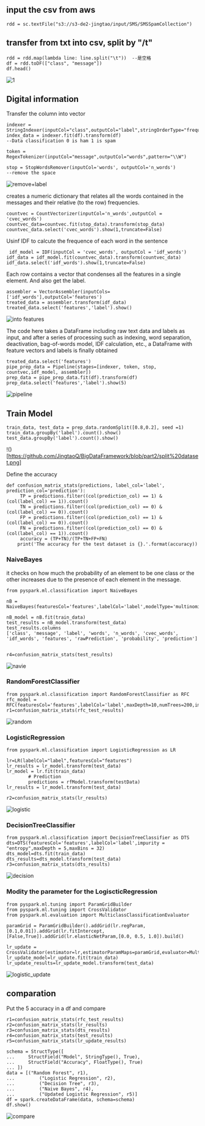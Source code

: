 ## input the csv from  aws
````
rdd = sc.textFile("s3://s3-de2-jingtao/input/SMS/SMSSpamCollection")
````
## transfer from txt into csv, split by "/t"
````
rdd = rdd.map(lambda line: line.split("\t"))  --是空格
df = rdd.toDF(["class", "message"])
df.head()
`````
![1](https://github.com/JingtaoQ/BigDataFramework/blob/part2/df.show%20csv%20to%20df.png)
## Digital information

Transfer the column into vector

````
indexer = StringIndexer(inputCol="class",outputCol="label",stringOrderType="frequencyDesc")
index_data = indexer.fit(df).transform(df)
--Data classification 0 is ham 1 is spam

token = RegexTokenizer(inputCol="message",outputCol="words",pattern="\\W")

stop = StopWordsRemover(inputCol='words', outputCol='n_words')
--remove the space
````
![remove+label](https://github.com/JingtaoQ/BigDataFramework/blob/part2/remove%20the%20space.png)

creates a numeric dictionary that relates all the words contained in the messages and their relative (to the row) frequencies.

````
countvec = CountVectorizer(inputCol='n_words',outputCol = 'cvec_words')
countvec_data=countvec.fit(stop_data).transform(stop_data)
countvec_data.select('cvec_words').show(1,truncate=False)
````

Usinf IDF to calcute the frequence of each word in the sentence
````
 idf_model = IDF(inputCol = 'cvec_words', outputCol = 'idf_words')
idf_data = idf_model.fit(countvec_data).transform(countvec_data)
idf_data.select('idf_words').show(1,truncate=False)
````

 Each row contains a vector that condenses all the features in a single element. And also get the label.

 `````
assembler = VectorAssembler(inputCols=['idf_words'],outputCol='features')
treated_data = assembler.transform(idf_data)
treated_data.select('features','label').show()
`````
![into features](https://github.com/JingtaoQ/BigDataFramework/blob/part2/vectorAssemble.png)

The code here takes a DataFrame including raw text data and labels as input, and after a series of processing such as indexing, word separation, deactivation, bag-of-words model, IDF calculation, etc., a DataFrame with feature vectors and labels is finally obtained
````
treated_data.select('features')
pipe_prep_data = Pipeline(stages=[indexer, token, stop, countvec,idf_model, assembler])
prep_data = pipe_prep_data.fit(df).transform(df)
prep_data.select('features','label').show(5)
`````
![pipeline](https://github.com/JingtaoQ/BigDataFramework/blob/part2/pipeline.png)

## Train Model

````
train_data, test_data = prep_data.randomSplit([0.8,0.2], seed =1)
train_data.groupBy('label').count().show()
test_data.groupBy('label').count().show()
````
!()[https://github.com/JingtaoQ/BigDataFramework/blob/part2/split%20dataset.png]

Define the accuracy 
`````
def confusion_matrix_stats(predictions, label_col='label', prediction_col='prediction'):
     TP = predictions.filter((col(prediction_col) == 1) & (col(label_col) == 1)).count()
     TN = predictions.filter((col(prediction_col) == 0) & (col(label_col) == 0)).count()
     FP = predictions.filter((col(prediction_col) == 1) & (col(label_col) == 0)).count()
     FN = predictions.filter((col(prediction_col) == 0) & (col(label_col) == 1)).count()
     accuracy = (TP+TN)/(TP+TN+FP+FN)
    print('The accuracy for the test dataset is {}.'.format(accuracy))
`````
### NaiveBayes

 it checks on how much the probability of an element to be one class or the other increases due to the presence of each element in the message. 
````
from pyspark.ml.classification import NaiveBayes

nB = NaiveBayes(featuresCol='features',labelCol='label',modelType='multinomial')

nB_model = nB.fit(train_data)
test_results = nB_model.transform(test_data)                                
test_results.columns
['class', 'message', 'label', 'words', 'n_words', 'cvec_words', 'idf_words', 'features', 'rawPrediction', 'probability', 'prediction']


r4=confusion_matrix_stats(test_results)
````
![navie](https://github.com/JingtaoQ/BigDataFramework/blob/part2/%E6%88%AA%E5%B1%8F2023-02-24%2016.28.38.png)

### RandomForestClassifier
````
from pyspark.ml.classification import RandomForestClassifier as RFC
rfc_model = RFC(featuresCol='features',labelCol='label',maxDepth=10,numTrees=200,impurity='entropy')
r1=confusion_matrix_stats(rfc_test_results)
````
![random](https://github.com/JingtaoQ/BigDataFramework/blob/part2/Random.png)

### LogisticRegression
````
from pyspark.ml.classification import LogisticRegression as LR

lr=LR(labelCol="label",featuresCol="features")
lr_results = lr_model.transform(test_data)
lr_model = lr.fit(train_data)
        # Prediction
        predictions = rfModel.transform(testData)
lr_results = lr_model.transform(test_data)

r2=confusion_matrix_stats(lr_results)
````
![logistic](https://github.com/JingtaoQ/BigDataFramework/blob/part2/LogisticRegression.png)

### DecisionTreeClassifier
````
from pyspark.ml.classification import DecisionTreeClassifier as DTS
dts=DTS(featuresCol='features',labelCol='label',impurity = "entropy",maxDepth = 5,maxBins = 32)
dts_model=dts.fit(train_data)
dts_results=dts_model.transform(test_data)
r3=confusion_matrix_stats(dts_results)
````
![decision](https://github.com/JingtaoQ/BigDataFramework/blob/part2/DecissionTree.png)

### Modity the parameter for the LogiscticRegression
````
from pyspark.ml.tuning import ParamGridBuilder
from pyspark.ml.tuning import CrossValidator
from pyspark.ml.evaluation import MulticlassClassificationEvaluator

paramGrid = ParamGridBuilder().addGrid(lr.regParam,[0.1,0.01]).addGrid(lr.fitIntercept,[False,True]).addGrid(lr.elasticNetParam,[0.0, 0.5, 1.0]).build()

lr_update = CrossValidator(estimator=lr,estimatorParamMaps=paramGrid,evaluator=MulticlassClassificationEvaluator())
lr_update_model=lr_update.fit(train_data)
lr_update_results=lr_update_model.transform(test_data)
````
![logistic_update](https://github.com/JingtaoQ/BigDataFramework/blob/part2/LogisticRegression_Update.png)

## comparation
Put the 5 accuracy in a df and compare 
````
r1=confusion_matrix_stats(rfc_test_results)
r2=confusion_matrix_stats(lr_results)
r3=confusion_matrix_stats(dts_results)
r4=confusion_matrix_stats(test_results)
r5=confusion_matrix_stats(lr_update_results)

schema = StructType([
...     StructField("Model", StringType(), True),
...     StructField("Accuracy", FloatType(), True)
... ])
data = [("Random Forest", r1),
...         ("Logistic Regression", r2),
...         ("Decision Tree", r3),
...         ("Naive Bayes", r4),
...         ("Updated Logistic Regression", r5)]
df = spark.createDataFrame(data, schema=schema)
df.show()
````
![compare](https://github.com/JingtaoQ/BigDataFramework/blob/part2/WechatIMG3069.jpeg)




